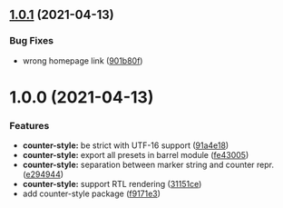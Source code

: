 ## [1.0.1](https://github.com/jsamr/react-native-li/compare/@jsamr/counter-style@1.0.0...@jsamr/counter-style@1.0.1) (2021-04-13)


### Bug Fixes

* wrong homepage link ([901b80f](https://github.com/jsamr/react-native-li/commit/901b80fdc01c34a659b0cc890cbe017590078b04))

# 1.0.0 (2021-04-13)


### Features

* **counter-style:** be strict with UTF-16 support ([91a4e18](https://github.com/jsamr/react-native-li/commit/91a4e1804d78b14b35dfef8a8ee46b69f6fb8700))
* **counter-style:** export all presets in barrel module ([fe43005](https://github.com/jsamr/react-native-li/commit/fe43005020349caf4e80dc422464cae4b6c161a3))
* **counter-style:** separation between marker string and counter repr. ([e294944](https://github.com/jsamr/react-native-li/commit/e294944e6539213d027c1c71dfdf414795d0472d))
* **counter-style:** support RTL rendering ([31151ce](https://github.com/jsamr/react-native-li/commit/31151ce961bbbf3de7a4fa609ca075b2b832cbd9))
* add counter-style package ([f9171e3](https://github.com/jsamr/react-native-li/commit/f9171e376020abcea07c82d651a3376a58ea64bf))

